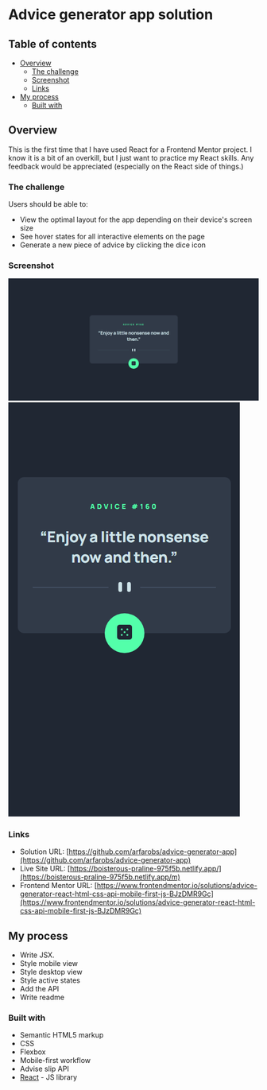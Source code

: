 # Advice generator app solution

## Table of contents

- [Overview](#overview)
  - [The challenge](#the-challenge)
  - [Screenshot](#screenshot)
  - [Links](#links)
- [My process](#my-process)
  - [Built with](#built-with)

## Overview

This is the first time that I have used React for a Frontend Mentor project. I know it is a bit of an overkill, but I just want to practice my React skills. Any feedback would be appreciated (especially on the React side of things.)

### The challenge

Users should be able to:

- View the optimal layout for the app depending on their device's screen size
- See hover states for all interactive elements on the page
- Generate a new piece of advice by clicking the dice icon

### Screenshot

![Desktop view](./src/images/screenshots/desktop.png)
![Mobile view](./src/images/screenshots/mobile.png)

### Links

- Solution URL: [https://github.com/arfarobs/advice-generator-app](https://github.com/arfarobs/advice-generator-app)
- Live Site URL: [https://boisterous-praline-975f5b.netlify.app/](https://boisterous-praline-975f5b.netlify.app/m)
- Frontend Mentor URL: [https://www.frontendmentor.io/solutions/advice-generator-react-html-css-api-mobile-first-js-BJzDMR9Gc](https://www.frontendmentor.io/solutions/advice-generator-react-html-css-api-mobile-first-js-BJzDMR9Gc)

## My process

- Write JSX.
- Style mobile view
- Style desktop view
- Style active states
- Add the API
- Write readme

### Built with

- Semantic HTML5 markup
- CSS
- Flexbox
- Mobile-first workflow
- Advise slip API
- [React](https://reactjs.org/) - JS library
